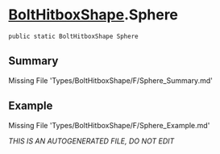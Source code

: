 # [BoltHitboxShape](Types/BoltHitboxShape.md).Sphere
`public static BoltHitboxShape Sphere`
## Summary
Missing File 'Types/BoltHitboxShape/F/Sphere_Summary.md'
## Example
Missing File 'Types/BoltHitboxShape/F/Sphere_Example.md'

*THIS IS AN AUTOGENERATED FILE, DO NOT EDIT*
